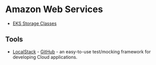 # Amazon Web Services

* [EKS Storage Classes](https://docs.aws.amazon.com/eks/latest/userguide/storage-classes.html)

## Tools

* [LocalStack](https://localstack.cloud/) - [GitHub](https://github.com/localstack/localstack) - an easy-to-use test/mocking framework for developing Cloud applications. 